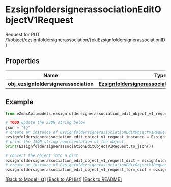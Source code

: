 # EzsignfoldersignerassociationEditObjectV1Request

Request for PUT /1/object/ezsignfoldersignerassociation/{pkiEzsignfoldersignerassociationID}

## Properties

Name | Type | Description | Notes
------------ | ------------- | ------------- | -------------
**obj_ezsignfoldersignerassociation** | [**EzsignfoldersignerassociationRequestCompound**](EzsignfoldersignerassociationRequestCompound.md) |  | 

## Example

```python
from eZmaxApi.models.ezsignfoldersignerassociation_edit_object_v1_request import EzsignfoldersignerassociationEditObjectV1Request

# TODO update the JSON string below
json = "{}"
# create an instance of EzsignfoldersignerassociationEditObjectV1Request from a JSON string
ezsignfoldersignerassociation_edit_object_v1_request_instance = EzsignfoldersignerassociationEditObjectV1Request.from_json(json)
# print the JSON string representation of the object
print(EzsignfoldersignerassociationEditObjectV1Request.to_json())

# convert the object into a dict
ezsignfoldersignerassociation_edit_object_v1_request_dict = ezsignfoldersignerassociation_edit_object_v1_request_instance.to_dict()
# create an instance of EzsignfoldersignerassociationEditObjectV1Request from a dict
ezsignfoldersignerassociation_edit_object_v1_request_form_dict = ezsignfoldersignerassociation_edit_object_v1_request.from_dict(ezsignfoldersignerassociation_edit_object_v1_request_dict)
```
[[Back to Model list]](../README.md#documentation-for-models) [[Back to API list]](../README.md#documentation-for-api-endpoints) [[Back to README]](../README.md)


